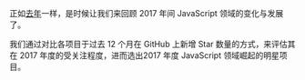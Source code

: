 正如[去年](/2016/en)一样，是时候让我们来回顾 2017 年间 JavaScript 领域的变化与发展了。

我们通过对比各项目于过去 12 个月在 GitHub 上新增 Star 数量的方式，来评估其在 2017 年度的受关注程度，进而选出2017 年度 JavaScript 领域崛起的明星项目。
